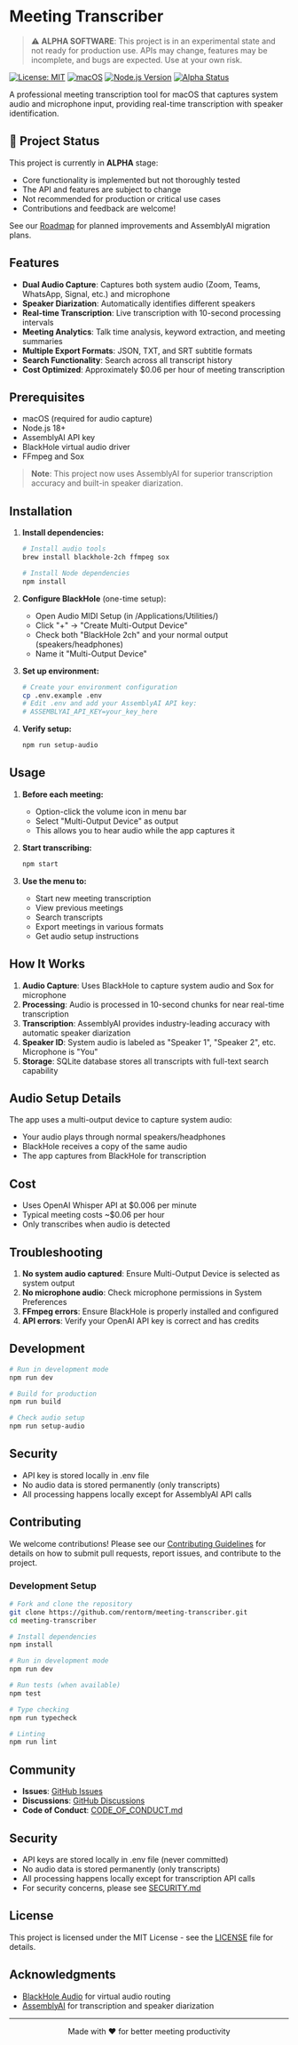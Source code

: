 # Meeting Transcriber

> ⚠️ **ALPHA SOFTWARE**: This project is in an experimental state and not ready for production use. APIs may change, features may be incomplete, and bugs are expected. Use at your own risk.

[![License: MIT](https://img.shields.io/badge/License-MIT-yellow.svg)](https://opensource.org/licenses/MIT)
[![macOS](https://img.shields.io/badge/Platform-macOS-blue.svg)](https://www.apple.com/macos/)
[![Node.js Version](https://img.shields.io/badge/node-%3E%3D18.0.0-brightgreen.svg)](https://nodejs.org/)
[![Alpha Status](https://img.shields.io/badge/Status-Alpha-red.svg)]()

A professional meeting transcription tool for macOS that captures system audio and microphone input, providing real-time transcription with speaker identification.

## 🚧 Project Status

This project is currently in **ALPHA** stage:
- Core functionality is implemented but not thoroughly tested
- The API and features are subject to change
- Not recommended for production or critical use cases
- Contributions and feedback are welcome!

See our [Roadmap](IMPROVEMENT_RECOMMENDATIONS.md) for planned improvements and AssemblyAI migration plans.

## Features

- **Dual Audio Capture**: Captures both system audio (Zoom, Teams, WhatsApp, Signal, etc.) and microphone
- **Speaker Diarization**: Automatically identifies different speakers
- **Real-time Transcription**: Live transcription with 10-second processing intervals
- **Meeting Analytics**: Talk time analysis, keyword extraction, and meeting summaries
- **Multiple Export Formats**: JSON, TXT, and SRT subtitle formats
- **Search Functionality**: Search across all transcript history
- **Cost Optimized**: Approximately $0.06 per hour of meeting transcription

## Prerequisites

- macOS (required for audio capture)
- Node.js 18+
- AssemblyAI API key
- BlackHole virtual audio driver
- FFmpeg and Sox

> **Note**: This project now uses AssemblyAI for superior transcription accuracy and built-in speaker diarization.

## Installation

1. **Install dependencies:**
   ```bash
   # Install audio tools
   brew install blackhole-2ch ffmpeg sox
   
   # Install Node dependencies
   npm install
   ```

2. **Configure BlackHole** (one-time setup):
   - Open Audio MIDI Setup (in /Applications/Utilities/)
   - Click "+" → "Create Multi-Output Device"
   - Check both "BlackHole 2ch" and your normal output (speakers/headphones)
   - Name it "Multi-Output Device"

3. **Set up environment:**
   ```bash
   # Create your environment configuration
   cp .env.example .env
   # Edit .env and add your AssemblyAI API key:
   # ASSEMBLYAI_API_KEY=your_key_here
   ```

4. **Verify setup:**
   ```bash
   npm run setup-audio
   ```

## Usage

1. **Before each meeting:**
   - Option-click the volume icon in menu bar
   - Select "Multi-Output Device" as output
   - This allows you to hear audio while the app captures it

2. **Start transcribing:**
   ```bash
   npm start
   ```

3. **Use the menu to:**
   - Start new meeting transcription
   - View previous meetings
   - Search transcripts
   - Export meetings in various formats
   - Get audio setup instructions

## How It Works

1. **Audio Capture**: Uses BlackHole to capture system audio and Sox for microphone
2. **Processing**: Audio is processed in 10-second chunks for near real-time transcription
3. **Transcription**: AssemblyAI provides industry-leading accuracy with automatic speaker diarization
4. **Speaker ID**: System audio is labeled as "Speaker 1", "Speaker 2", etc. Microphone is "You"
5. **Storage**: SQLite database stores all transcripts with full-text search capability

## Audio Setup Details

The app uses a multi-output device to capture system audio:
- Your audio plays through normal speakers/headphones
- BlackHole receives a copy of the same audio
- The app captures from BlackHole for transcription

## Cost

- Uses OpenAI Whisper API at $0.006 per minute
- Typical meeting costs ~$0.06 per hour
- Only transcribes when audio is detected

## Troubleshooting

1. **No system audio captured**: Ensure Multi-Output Device is selected as system output
2. **No microphone audio**: Check microphone permissions in System Preferences
3. **FFmpeg errors**: Ensure BlackHole is properly installed and configured
4. **API errors**: Verify your OpenAI API key is correct and has credits

## Development

```bash
# Run in development mode
npm run dev

# Build for production
npm run build

# Check audio setup
npm run setup-audio
```

## Security

- API key is stored locally in .env file
- No audio data is stored permanently (only transcripts)
- All processing happens locally except for AssemblyAI API calls

## Contributing

We welcome contributions! Please see our [Contributing Guidelines](CONTRIBUTING.md) for details on how to submit pull requests, report issues, and contribute to the project.

### Development Setup

```bash
# Fork and clone the repository
git clone https://github.com/rentorm/meeting-transcriber.git
cd meeting-transcriber

# Install dependencies
npm install

# Run in development mode
npm run dev

# Run tests (when available)
npm test

# Type checking
npm run typecheck

# Linting
npm run lint
```

## Community

- **Issues**: [GitHub Issues](https://github.com/rentorm/meeting-transcriber/issues)
- **Discussions**: [GitHub Discussions](https://github.com/rentorm/meeting-transcriber/discussions)
- **Code of Conduct**: [CODE_OF_CONDUCT.md](CODE_OF_CONDUCT.md)

## Security

- API keys are stored locally in .env file (never committed)
- No audio data is stored permanently (only transcripts)
- All processing happens locally except for transcription API calls
- For security concerns, please see [SECURITY.md](SECURITY.md)

## License

This project is licensed under the MIT License - see the [LICENSE](LICENSE) file for details.

## Acknowledgments

- [BlackHole Audio](https://github.com/ExistentialAudio/BlackHole) for virtual audio routing
- [AssemblyAI](https://www.assemblyai.com/) for transcription and speaker diarization

---

<p align="center">
  Made with ❤️ for better meeting productivity
</p>